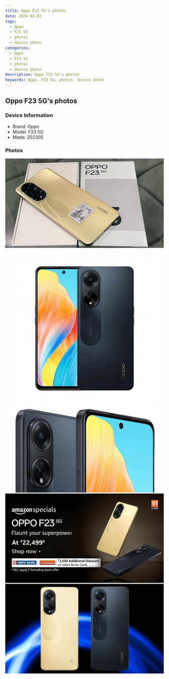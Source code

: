 ```yaml
---
title: Oppo F23 5G's photos
date: 2024-02-02
tags: 
  - Oppo
  - F23 5G
  - photos
  - device photo
categories: 
  - Oppo
  - F23 5G
  - photos
  - device photo
description: Oppo F23 5G's photos
keywords: Oppo, F23 5G, photos, device photo
---
```


## Oppo F23 5G's photos

### Device Information

- Brand: Oppo
- Model: F23 5G
- Made: 202305

### Photos

![/images/best-assets/devices/oppo/oppo-f23-5g/1.jpg](/images/best-assets/devices/oppo/oppo-f23-5g/1.jpg)
![/images/best-assets/devices/oppo/oppo-f23-5g/2.jpg](/images/best-assets/devices/oppo/oppo-f23-5g/2.jpg)
![/images/best-assets/devices/oppo/oppo-f23-5g/3.jpg](/images/best-assets/devices/oppo/oppo-f23-5g/3.jpg)
![/images/best-assets/devices/oppo/oppo-f23-5g/4.jpg](/images/best-assets/devices/oppo/oppo-f23-5g/4.jpg)
![/images/best-assets/devices/oppo/oppo-f23-5g/5.jpg](/images/best-assets/devices/oppo/oppo-f23-5g/5.jpg)
